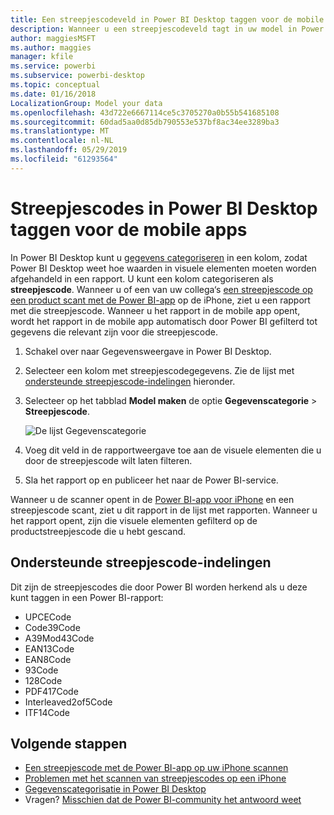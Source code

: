 ```yaml
---
title: Een streepjescodeveld in Power BI Desktop taggen voor de mobile apps
description: Wanneer u een streepjescodeveld tagt in uw model in Power BI Desktop kunt u gegevens voor streepjescodes automatisch filteren in de Power BI-app op uw iPhone.
author: maggiesMSFT
ms.author: maggies
manager: kfile
ms.service: powerbi
ms.subservice: powerbi-desktop
ms.topic: conceptual
ms.date: 01/16/2018
LocalizationGroup: Model your data
ms.openlocfilehash: 43d722e6667114ce5c3705270a0b55b541685108
ms.sourcegitcommit: 60dad5aa0d85db790553e537bf8ac34ee3289ba3
ms.translationtype: MT
ms.contentlocale: nl-NL
ms.lasthandoff: 05/29/2019
ms.locfileid: "61293564"
---
```

# <a name="tag-barcodes-in-power-bi-desktop-for-the-mobile-apps"></a>Streepjescodes in Power BI Desktop taggen voor de mobile apps

In Power BI Desktop kunt u [gegevens categoriseren](desktop-data-categorization.md) in een kolom, zodat Power BI Desktop weet hoe waarden in visuele elementen moeten worden afgehandeld in een rapport. U kunt een kolom categoriseren als **streepjescode**. Wanneer u of een van uw collega‘s [een streepjescode op een product scant met de Power BI-app](consumer/mobile/mobile-apps-scan-barcode-iphone.md) op de iPhone, ziet u een rapport met die streepjescode. Wanneer u het rapport in de mobile app opent, wordt het rapport in de mobile app automatisch door Power BI gefilterd tot gegevens die relevant zijn voor die streepjescode.

1. Schakel over naar Gegevensweergave in Power BI Desktop.
2. Selecteer een kolom met streepjescodegegevens. Zie de lijst met [ondersteunde streepjescode-indelingen](#supported-barcode-formats) hieronder.
3. Selecteer op het tabblad **Model maken** de optie **Gegevenscategorie** > **Streepjescode**.
   
    ![De lijst Gegevenscategorie](media/desktop-mobile-barcodes/power-bi-desktop-barcode.png)
4. Voeg dit veld in de rapportweergave toe aan de visuele elementen die u door de streepjescode wilt laten filteren.
5. Sla het rapport op en publiceer het naar de Power BI-service.

Wanneer u de scanner opent in de [Power BI-app voor iPhone](consumer/mobile/mobile-iphone-app-get-started.md) en een streepjescode scant, ziet u dit rapport in de lijst met rapporten. Wanneer u het rapport opent, zijn die visuele elementen gefilterd op de productstreepjescode die u hebt gescand.

## <a name="supported-barcode-formats"></a>Ondersteunde streepjescode-indelingen
Dit zijn de streepjescodes die door Power BI worden herkend als u deze kunt taggen in een Power BI-rapport: 

* UPCECode 
* Code39Code  
* A39Mod43Code 
* EAN13Code 
* EAN8Code  
* 93Code  
* 128Code 
* PDF417Code 
* Interleaved2of5Code 
* ITF14Code 

## <a name="next-steps"></a>Volgende stappen
* [Een streepjescode met de Power BI-app op uw iPhone scannen](consumer/mobile/mobile-apps-scan-barcode-iphone.md)
* [Problemen met het scannen van streepjescodes op een iPhone](consumer/mobile/mobile-apps-scan-barcode-iphone.md#issues-with-scanning-a-barcode)
* [Gegevenscategorisatie in Power BI Desktop](desktop-data-categorization.md)  
* Vragen? [Misschien dat de Power BI-community het antwoord weet](http://community.powerbi.com/)

